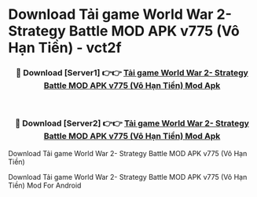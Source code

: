 # Download Tải game World War 2- Strategy Battle MOD APK v775 (Vô Hạn Tiền) - vct2f


<div align="center">
<h3>🔴 Download [Server1] 👉👉 <a href="https://apk-comot.site?title=Tải_game_World_War_2-_Strategy_Battle_MOD_APK_v775_(Vô_Hạn_Tiền)">Tải game World War 2- Strategy Battle MOD APK v775 (Vô Hạn Tiền) Mod Apk</a></h3><br>
<h3>🔴 Download [Server2] 👉👉 <a href="https://apk-comot.site?title=Tải_game_World_War_2-_Strategy_Battle_MOD_APK_v775_(Vô_Hạn_Tiền)">Tải game World War 2- Strategy Battle MOD APK v775 (Vô Hạn Tiền) Mod Apk</a></h3>
</div>



Download Tải game World War 2- Strategy Battle MOD APK v775 (Vô Hạn Tiền) 

Download Tải game World War 2- Strategy Battle MOD APK v775 (Vô Hạn Tiền) Mod For Android